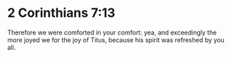 # 2 Corinthians 7:13

Therefore we were comforted in your comfort: yea, and exceedingly the more joyed we for the joy of Titus, because his spirit was refreshed by you all.